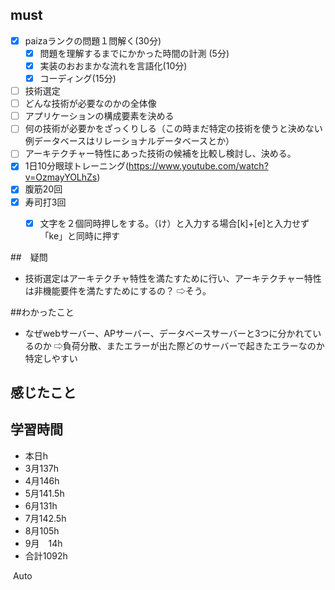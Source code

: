 

## must
- [x] paizaランクの問題１問解く(30分)
  - [x] 問題を理解するまでにかかった時間の計測 (5分)
  - [x] 実装のおおまかな流れを言語化(10分)
  - [x] コーディング(15分)
     
- [ ] 技術選定
- [ ] どんな技術が必要なのかの全体像
- [ ] アプリケーションの構成要素を決める
- [ ] 何の技術が必要かをざっくりしる（この時まだ特定の技術を使うと決めない例データベースはリレーショナルデータベースとか）
- [ ] アーキテクチャー特性にあった技術の候補を比較し検討し、決める。
- [x] 1日10分眼球トレーニング(https://www.youtube.com/watch?v=OzmayYOLhZs)
- [x] 腹筋20回
- [x] 寿司打3回
  - [x] 文字を２個同時押しをする。（け）と入力する場合[k]+[e]と入力せず「ke」と同時に押す
     

##　疑問
- 技術選定はアーキテクチャ特性を満たすために行い、アーキテクチャー特性は非機能要件を満たすためにするの？
⇨そう。

##わかったこと
- なぜwebサーバー、APサーバー、データベースサーバーと3つに分かれているのか
⇨負荷分散、またエラーが出た際どのサーバーで起きたエラーなのか特定しやすい


  
## 感じたこと


## 学習時間
  - 本日h
  - 3月137h
  - 4月146h
  - 5月141.5h
  - 6月131h
  - 7月142.5h
  - 8月105h
  - 9月　14h
  - 合計1092h
    






​
Auto
